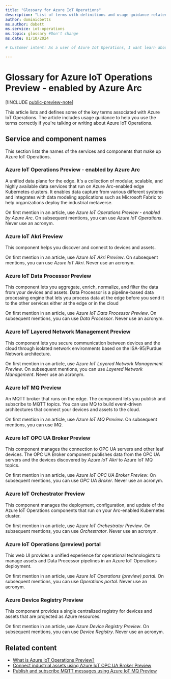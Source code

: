 ```yaml
---
title: "Glossary for Azure IoT Operations"
description: "List of terms with definitions and usage guidance related to Azure IoT Operations - enabled by Azure Arc."
author: dominicbetts
ms.author: dobett
ms.service: iot-operations
ms.topic: glossary #Don't change
ms.date: 01/10/2024

# Customer intent: As a user of Azure IoT Operations, I want learn about the terminology associated with Azure IoT Operations so that I can use the terminology correctly.

---
```


# Glossary for Azure IoT Operations Preview - enabled by Azure Arc

[!INCLUDE [public-preview-note](../includes/public-preview-note.md)]

This article lists and defines some of the key terms associated with Azure IoT Operations. The article includes usage guidance to help you use the terms correctly if you're talking or writing about Azure IoT Operations.

## Service and component names

This section lists the names of the services and components that make up Azure IoT Operations.

### Azure IoT Operations Preview - enabled by Azure Arc

A unified data plane for the edge. It's a collection of modular, scalable, and highly available data services that run on Azure Arc-enabled edge Kubernetes clusters. It enables data capture from various different systems and integrates with data modeling applications such as Microsoft Fabric to help organizations deploy the industrial metaverse.

On first mention in an article, use _Azure IoT Operations Preview - enabled by Azure Arc_. On subsequent mentions, you can use _Azure IoT Operations_. Never use an acronym.

### Azure IoT Akri Preview

This component helps you discover and connect to devices and assets.

On first mention in an article, use _Azure IoT Akri Preview_. On subsequent mentions, you can use _Azure IoT Akri_. Never use an acronym.

### Azure IoT Data Processor Preview

This component lets you aggregate, enrich, normalize, and filter the data from your devices and assets. Data Processor is a pipeline-based data processing engine that lets you process data at the edge before you send it to the other services either at the edge or in the cloud

On first mention in an article, use _Azure IoT Data Processor Preview_. On subsequent mentions, you can use _Data Processor_. Never use an acronym.

### Azure IoT Layered Network Management Preview

This component lets you secure communication between devices and the cloud through isolated network environments based on the ISA-95/Purdue Network architecture.

On first mention in an article, use _Azure IoT Layered Network Management Preview_. On subsequent mentions, you can use _Layered Network Management_. Never use an acronym.

### Azure IoT MQ Preview

An MQTT broker that runs on the edge. The component lets you publish and subscribe to MQTT topics. You can use MQ to build event-driven architectures that connect your devices and assets to the cloud.

On first mention in an article, use _Azure IoT MQ Preview_. On subsequent mentions, you can use _MQ_.

### Azure IoT OPC UA Broker Preview

This component manages the connection to OPC UA servers and other leaf devices. The OPC UA Broker component publishes data from the OPC UA servers and the devices discovered by _Azure IoT Akri_ to Azure IoT MQ topics.

On first mention in an article, use _Azure IoT OPC UA Broker Preview_. On subsequent mentions, you can use _OPC UA Broker_. Never use an acronym.

### Azure IoT Orchestrator Preview

This component manages the deployment, configuration, and update of the Azure IoT Operations components that run on your Arc-enabled Kubernetes cluster.

On first mention in an article, use _Azure IoT Orchestrator Preview_. On subsequent mentions, you can use _Orchestrator_. Never use an acronym.

### Azure IoT Operations (preview) portal

This web UI provides a unified experience for operational technologists to manage assets and Data Processor pipelines in an Azure IoT Operations deployment.

On first mention in an article, use _Azure IoT Operations (preview) portal_. On subsequent mentions, you can use _Operations portal_. Never use an acronym.

### Azure Device Registry Preview

This component provides a single centralized registry for devices and assets that are projected as Azure resources.

On first mention in an article, use _Azure Device Registry Preview_. On subsequent mentions, you can use _Device Registry_. Never use an acronym.

## Related content

- [What is Azure IoT Operations Preview?](../get-started/overview-iot-operations.md)
- [Connect industrial assets using Azure IoT OPC UA Broker Preview](../manage-devices-assets/overview-opcua-broker.md)
- [Publish and subscribe MQTT messages using Azure IoT MQ Preview](../manage-mqtt-connectivity/overview-iot-mq.md)

